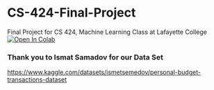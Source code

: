 # CS-424-Final-Project
Final Project for CS 424, Machine Learning Class at Lafayette College <br />
<a href="https://colab.research.google.com/github/jacksoneshbaugh/CS-424-Final-Project/blob/master/Final_Project_Mazza_Eshbaugh.ipynb" target="_parent"><img src="https://colab.research.google.com/assets/colab-badge.svg" alt="Open In Colab"/></a>
### Thank you to Ismat Samadov for our Data Set
https://www.kaggle.com/datasets/ismetsemedov/personal-budget-transactions-dataset

